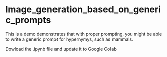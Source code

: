 # Image_generation_based_on_generic_prompts
This is a demo demonstrates that with proper prompting, you might be able to write a generic prompt for hypernymys, such as mammals.  

Dowload the .ipynb file and update it to Google Colab

